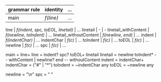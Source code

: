 
| grammar rule | identity | ... |
| ----------------------   | ------ | ---- |
| main | *f(line)* | ... |


line | *f(indent, spc, toEOL, linetail)* | ...
linetail | - | - 
linetail_withContent | *f(newline, toIndent)* | ...
linetail_withoutContent | *f(newline, end)* | ...
indent | *f(indentChar)* | ...
indentChar | *f(c)* | ...
toIndent | *f(c)* | ...
toEOL | *f(c)* | ...
newline | *f(c)* | ...
spc | *f(c)* | ...


main = line+
line = indent? spc? toEOL+ linetail
linetail =   newline toIndent* -- withContent
           | newline? end -- withoutContent
indent = indentChar+
indentChar = ("#" | "*")
toIndent = ~indentChar any
toEOL = ~newline any

newline = "\n"
spc = " "
